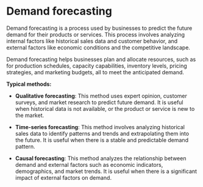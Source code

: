 # Demand forecasting

Demand forecasting is a process used by businesses to predict the future demand for their products or services. This process involves analyzing internal factors like historical sales data and customer behavior, and external factors like economic conditions and the competitive landscape.

Demand forecasting helps businesses plan and allocate resources, such as for production schedules, capacity capabilities, inventory levels, pricing strategies, and marketing budgets, all to meet the anticipated demand.

**Typical methods:**

* **Qualitative forecasting**: This method uses expert opinion, customer surveys, and market research to predict future demand. It is useful when historical data is not available, or the product or service is new to the market.

* **Time-series forecasting**: This method involves analyzing historical sales data to identify patterns and trends and extrapolating them into the future. It is useful when there is a stable and predictable demand pattern.

* **Causal forecasting**: This method analyzes the relationship between demand and external factors such as economic indicators, demographics, and market trends. It is useful when there is a significant impact of external factors on demand.
